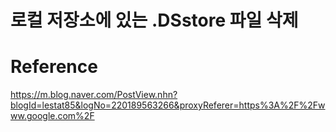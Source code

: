 로컬 저장소에 있는 .DSstore 파일 삭제
========

# Reference
https://m.blog.naver.com/PostView.nhn?blogId=lestat85&logNo=220189563266&proxyReferer=https%3A%2F%2Fwww.google.com%2F